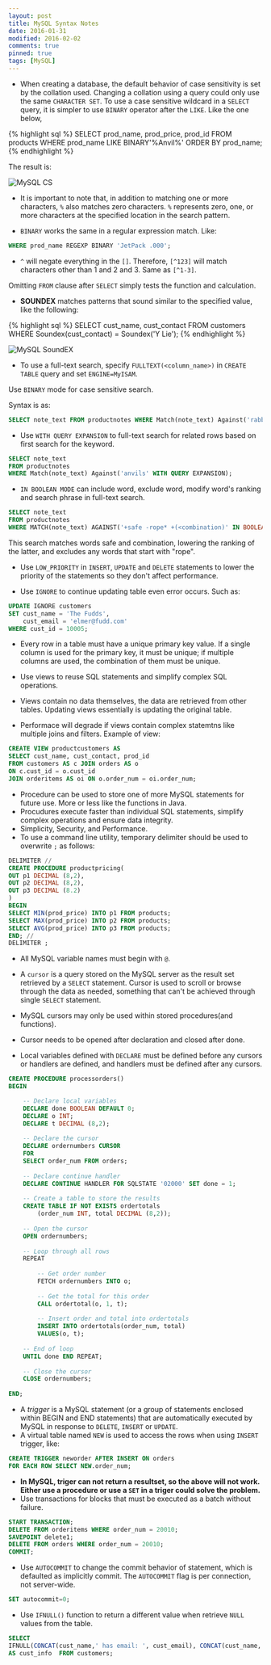 ```yaml
---
layout: post
title: MySQL Syntax Notes
date: 2016-01-31
modified: 2016-02-02
comments: true
pinned: true
tags: [MySQL]
---
```


* When creating a database, the default behavior of case sensitivity is set by the collation used. Changing a collation using a query could only use the same ```CHARACTER SET```. 
To use a case sensitive wildcard in a ```SELECT``` query, it is simpler to use ```BINARY``` operator after the ```LIKE```. Like the one below,

{% highlight sql %}
SELECT prod_name, prod_price, prod_id FROM products 
WHERE prod_name LIKE BINARY'%Anvil%'
ORDER BY prod_name;
{% endhighlight %}

The result is:

![MySQL CS]({{site.url}}/img/mysql-cs.png)

* It is important to note that, in addition to matching one or more characters, ```%``` also matches zero characters. ```%``` represents zero, one, or more characters at the specified location in the search pattern.

* ```BINARY``` works the same in a regular expression match. Like:

~~~ sql
WHERE prod_name REGEXP BINARY 'JetPack .000';
~~~


* ```^``` will negate everything in the ```[]```. Therefore, ```[^123]``` will match characters other than 1 and 2 and 3. Same as ```[^1-3]```.

Omitting ```FROM``` clause after ```SELECT``` simply tests the function and calculation. 

* **SOUNDEX** matches patterns that sound similar to the specified value, like the following:

{% highlight sql %}
SELECT cust_name, cust_contact
FROM customers
WHERE Soundex(cust_contact) = Soundex('Y Lie');
{% endhighlight %}


![MySQL SoundEX]({{site.url}}/img/mysql-sex.png)

* To use a full-text search, specify ```FULLTEXT(<column_name>)``` in ```CREATE TABLE``` query and set ```ENGINE=MyISAM```. 

Use ```BINARY``` mode for case sensitive search. 

Syntax is as: 

~~~ sql
SELECT note_text FROM productnotes WHERE Match(note_text) Against('rabbit');
~~~

* Use ```WITH QUERY EXPANSION``` to full-text search for related rows based on first search for the keyword. 

~~~ sql
SELECT note_text 
FROM productnotes 
WHERE Match(note_text) Against('anvils' WITH QUERY EXPANSION);
~~~

* ```IN BOOLEAN MODE``` can include word, exclude word, modify word's ranking and search phrase in full-text search. 

~~~ sql
SELECT note_text
FROM productnotes
WHERE MATCH(note_text) AGAINST('+safe -rope* +(<combination)' IN BOOLEAN MODE);
~~~

This search matches words safe and combination, lowering the ranking of the latter, and excludes any words that start with "rope". 

* Use ```LOW_PRIORITY``` in ```INSERT```, ```UPDATE``` and ```DELETE``` statements to lower the priority of the statements so they don't affect performance. 

* Use ```IGNORE``` to continue updating table even error occurs. Such as:

~~~ sql
UPDATE IGNORE customers
SET cust_name = 'The Fudds',
    cust_email = 'elmer@fudd.com'
WHERE cust_id = 10005;
~~~

* Every row in a table must have a unique primary key value. If a single column is used for the primary key, it must be unique; if multiple columns are used, the combination of them must be unique.

* Use views to reuse SQL statements and simplify complex SQL operations. 
* Views contain no data themselves, the data are retrieved from other tables. Updating views essentially is updating the original table. 
* Performace will degrade if views contain complex statemtns like multiple joins and filters. 
Example of view:

~~~ sql
CREATE VIEW productcustomers AS
SELECT cust_name, cust_contact, prod_id 
FROM customers AS c JOIN orders AS o
ON c.cust_id = o.cust_id
JOIN orderitems AS oi ON o.order_num = oi.order_num;
~~~

* Procedure can be used to store one of more MySQL statements for future use. More or less like the functions in Java.
* Procudures execute faster than individual SQL statements, simplify complex operations and ensure data integrity. 
* Simplicity, Security, and Performance. 
* To use a command line utility, temporary delimiter should be used to overwrite ```;``` as follows:

~~~ sql
DELIMITER //
CREATE PROCEDURE productpricing(
OUT p1 DECIMAL (8,2),
OUT p2 DECIMAL (8,2),
OUT p3 DECIMAL (8.2)
)
BEGIN
SELECT MIN(prod_price) INTO p1 FROM products;
SELECT MAX(prod_price) INTO p2 FROM products;
SELECT AVG(prod_price) INTO p3 FROM products;
END; //
DELIMITER ;
~~~

* All MySQL variable names must begin with ```@```.

* A ```cursor``` is a query stored on the MySQL server as the result set retrieved by a ```SELECT``` statement. Cursor is used to scroll or browse through the data as needed, something that can't be achieved through single ```SELECT``` statement. 
* MySQL cursors may only be used within stored procedures(and functions).
* Cursor needs to be opened after declaration and closed after done. 
* Local variables defined with ```DECLARE``` must be defined before any cursors or handlers are defined, and handlers must be defined after any cursors.

~~~ sql
CREATE PROCEDURE processorders()
BEGIN

	-- Declare local variables
    DECLARE done BOOLEAN DEFAULT 0;
    DECLARE o INT;
    DECLARE t DECIMAL (8,2);
    
    -- Declare the cursor
    DECLARE ordernumbers CURSOR
    FOR
    SELECT order_num FROM orders;
	
    -- Declare continue handler
    DECLARE CONTINUE HANDLER FOR SQLSTATE '02000' SET done = 1;
    
    -- Create a table to store the results
    CREATE TABLE IF NOT EXISTS ordertotals
		(order_num INT, total DECIMAL (8,2));
        
	-- Open the cursor
    OPEN ordernumbers;
    
    -- Loop through all rows
    REPEAT
		
        -- Get order number
        FETCH ordernumbers INTO o;
        
        -- Get the total for this order
        CALL ordertotal(o, 1, t);
        
        -- Insert order and total into ordertotals
        INSERT INTO ordertotals(order_num, total)
        VALUES(o, t);
        
	-- End of loop
    UNTIL done END REPEAT;
    
    -- Close the cursor
    CLOSE ordernumbers;
    
END;
~~~

* A *trigger* is a MySQL statement (or a group of statements enclosed within BEGIN and END statements) that are automatically executed by MySQL in response to ```DELETE```, ```INSERT``` or ```UPDATE```.
* A virtual table named ```NEW``` is used to access the rows when using ```INSERT``` trigger, like:

~~~ sql
CREATE TRIGGER neworder AFTER INSERT ON orders
FOR EACH ROW SELECT NEW.order_num;
~~~

* **In MySQL, triger can not return a resultset, so the above will not work. Either use a procedure or use a ```SET``` in a triger could solve the problem.**
* Use transactions for blocks that must be executed as a batch without failure. 

~~~ sql 
START TRANSACTION;
DELETE FROM orderitems WHERE order_num = 20010;
SAVEPOINT delete1;
DELETE FROM orders WHERE order_num = 20010;
COMMIT;
~~~

* Use ```AUTOCOMMIT``` to change the commit behavior of statement, which is defaulted as implicitly commit. The ```AUTOCOMMIT``` flag is per connection, not server-wide. 

~~~ sql
SET autocommit=0;
~~~

* Use ```IFNULL()``` function to return a different value when retrieve ```NULL``` values from the table. 

~~~ sql 
SELECT  
IFNULL(CONCAT(cust_name,' has email: ', cust_email), CONCAT(cust_name,' has no email'))
AS cust_info  FROM customers;
~~~